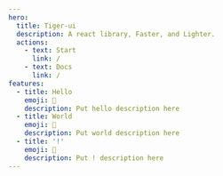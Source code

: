 ```yaml
---
hero:
  title: Tiger-ui
  description: A react library, Faster, and Lighter.
  actions:
    - text: Start
      link: /
    - text: Docs
      link: /
features:
  - title: Hello
    emoji: 💎
    description: Put hello description here
  - title: World
    emoji: 🌈
    description: Put world description here
  - title: '!'
    emoji: 🚀
    description: Put ! description here
---
```

